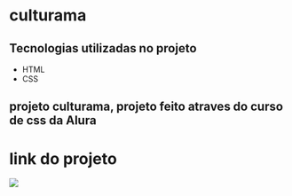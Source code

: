 # culturama
## Tecnologias utilizadas no projeto
* HTML
* CSS
## projeto culturama, projeto feito atraves do curso de css da Alura
# link do projeto
   <a href="https://anna-hub19.github.io/cultural/" target="_blank"><img src="https://img.shields.io/badge/-culturama-purple?style=for-the-badge&logo=aluraplayo&logoColor=white"></a>
